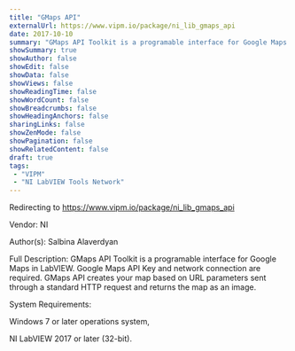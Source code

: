 ```yaml
---
title: "GMaps API"
externalUrl: https://www.vipm.io/package/ni_lib_gmaps_api
date: 2017-10-10
summary: "GMaps API Toolkit is a programable interface for Google Maps in LabVIEW."
showSummary: true
showAuthor: false
showEdit: false
showData: false
showViews: false
showReadingTime: false
showWordCount: false
showBreadcrumbs: false
showHeadingAnchors: false
sharingLinks: false
showZenMode: false
showPagination: false
showRelatedContent: false
draft: true
tags:
 - "VIPM"
 - "NI LabVIEW Tools Network"
---
```


Redirecting to https://www.vipm.io/package/ni_lib_gmaps_api

Vendor: NI

Author(s): Salbina Alaverdyan
 
Full Description:
GMaps API Toolkit is a programable interface for Google Maps in LabVIEW. Google Maps API Key and network connection are required. GMaps API creates your map based on URL parameters sent through a standard HTTP request and returns the map as an image. 

System Requirements:

Windows 7 or later operations system,

NI LabVIEW 2017 or later (32-bit).